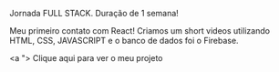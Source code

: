Jornada FULL STACK. Duração de 1 semana!


Meu primeiro contato com React!
Criamos um short videos utilizando  HTML,
CSS, JAVASCRIPT 
e o banco de dados foi o Firebase. 

<a "> Clique aqui para ver o meu projeto </a>
                


